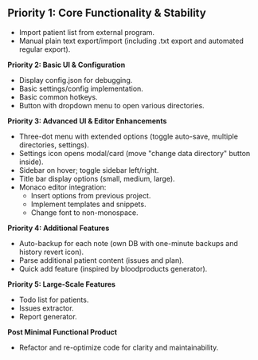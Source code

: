 **Priority 1: Core Functionality & Stability**
- 
- Import patient list from external program.
- Manual plain text export/import (including .txt export and automated regular export).

**Priority 2: Basic UI & Configuration**
- Display config.json for debugging.
- Basic settings/config implementation.
- Basic common hotkeys.
- Button with dropdown menu to open various directories.

**Priority 3: Advanced UI & Editor Enhancements**
- Three-dot menu with extended options (toggle auto-save, multiple directories, settings).
- Settings icon opens modal/card (move "change data directory" button inside).
- Sidebar on hover; toggle sidebar left/right.
- Title bar display options (small, medium, large).
- Monaco editor integration:
  - Insert options from previous project.
  - Implement templates and snippets.
  - Change font to non-monospace.

**Priority 4: Additional Features**
- Auto-backup for each note (own DB with one-minute backups and history revert icon).
- Parse additional patient content (issues and plan).
- Quick add feature (inspired by bloodproducts generator).

**Priority 5: Large-Scale Features**
- Todo list for patients.
- Issues extractor.
- Report generator.

**Post Minimal Functional Product**
- Refactor and re-optimize code for clarity and maintainability.